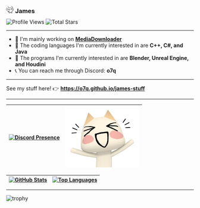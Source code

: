 ### <img src="assets/images/toro_wave.gif" style="width: 20px;"> **James**

<p style="margin-top: -5px;"></p>

![Profile Views](https://komarev.com/ghpvc/?username=o7q&style=flat&color=blueviolet&label=Profile+Views)
![Total Stars](https://img.shields.io/github/stars/o7q?style=flat&label=Total%20Stars&color=FAEE46)

---

- 🧼 I'm mainly working on [**MediaDownloader**](https://github.com/o7q/MediaDownloader)
- 🤖 The coding languages I'm currently interested in are **C++, C#, and Java**
- 🎨 The programs I'm currently interested in are **Blender, Unreal Engine, and Houdini**
- 📞 You can reach me through Discord: **o7q**

---

See my stuff here! 👉 **https://o7q.github.io/james-stuff**

---

[![**Discord Presence**](https://lanyard.cnrad.dev/api/307269599680790528?bg=000000)](https://discord.gg/n8jSSSB) | <img src="assets/images/toro_happy.png" style="width: 200px">
|-|-|

[![**GitHub Stats**](https://github-readme-stats.vercel.app/api?username=o7q&bg_color=000000&title_color=F5B5AB&text_color=FFF7E3&icon_color=F5B5AB&show_icons=true&count_private=true)](https://skyline.github.com/o7q/2023) | [![**Top Languages**](https://github-readme-stats.vercel.app/api/top-langs/?username=o7q&bg_color=000000&title_color=F5B5AB&text_color=FFF7E3&icon_color=F5B5AB&layout=compact&langs_count=10)](https://github.com/o7q?tab=repositories)
|-|-|

---

![trophy](https://github-profile-trophy.vercel.app/?username=o7q&theme=dark_lover&no-frame=true&no-bg=true&rank=-?)